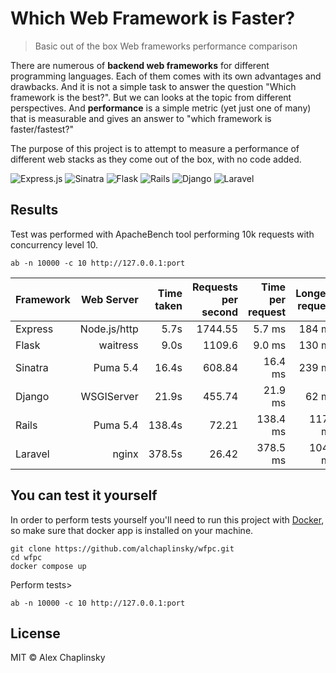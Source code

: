 # Which Web Framework is Faster?
> Basic out of the box Web frameworks performance comparison

There are numerous of **backend web frameworks** for different programming languages. Each of them comes with its own advantages and drawbacks. And it is not a simple task to answer the question "Which framework is the best?". But we can looks at the topic from different perspectives. And **performance** is a simple metric (yet just one of many) that is measurable and gives an answer to "which framework is faster/fastest?"

The purpose of this project is to attempt to measure a performance of different web stacks as they come out of the box, with no code added.

![Express.js](https://img.shields.io/badge/express.js-%23404d59.svg?style=for-the-badge&logo=express&logoColor=%2361DAFB) ![Sinatra](https://img.shields.io/badge/sinatra-%23CC342D.svg?style=for-the-badge&logo=ruby&logoColor=white) ![Flask](https://img.shields.io/badge/flask-%23000.svg?style=for-the-badge&logo=flask&logoColor=white) ![Rails](https://img.shields.io/badge/rails-%23CC0000.svg?style=for-the-badge&logo=ruby-on-rails&logoColor=white) ![Django](https://img.shields.io/badge/django-%23092E20.svg?style=for-the-badge&logo=django&logoColor=white) ![Laravel](https://img.shields.io/badge/laravel-%23FF2D20.svg?style=for-the-badge&logo=laravel&logoColor=white)

## Results

Test was performed with ApacheBench tool performing 10k requests with concurrency level 10.
```
ab -n 10000 -c 10 http://127.0.0.1:port
```

| Framework     | Web Server   | Time taken | Requests per second | Time per request | Longest request |
| ------------- |-------------:|-----------:|--------------------:| ----------------:|----------------:|
| Express       | Node.js/http | 5.7s       | 1744.55             | 5.7 ms           | 184 ms          |
| Flask         | waitress     | 9.0s       | 1109.6              | 9.0 ms           | 130 ms          |
| Sinatra       | Puma 5.4     | 16.4s      | 608.84              | 16.4 ms          | 239 ms          |
| Django        | WSGIServer   | 21.9s      | 455.74              | 21.9 ms          | 62 ms           |
| Rails         | Puma 5.4     | 138.4s     | 72.21               | 138.4 ms         | 1171 ms          |
| Laravel       | nginx        | 378.5s     | 26.42               | 378.5 ms         | 1042 ms         |


## You can test it yourself
In order to perform tests yourself you'll need to run this project with [Docker](https://www.docker.com/), so make sure that docker app is installed on your machine.

```
git clone https://github.com/alchaplinsky/wfpc.git
cd wfpc
docker compose up
```

Perform tests>
```
ab -n 10000 -c 10 http://127.0.0.1:port
```


## License

MIT © Alex Chaplinsky
